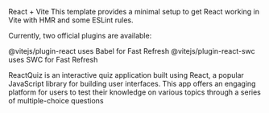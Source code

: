 React + Vite
This template provides a minimal setup to get React working in Vite with HMR and some ESLint rules.

Currently, two official plugins are available:

@vitejs/plugin-react uses Babel for Fast Refresh
@vitejs/plugin-react-swc uses SWC for Fast Refresh


ReactQuiz is an interactive quiz application built using React, a popular JavaScript library for building user interfaces. This app offers an engaging platform for users to test their knowledge on various topics through a series of multiple-choice questions
